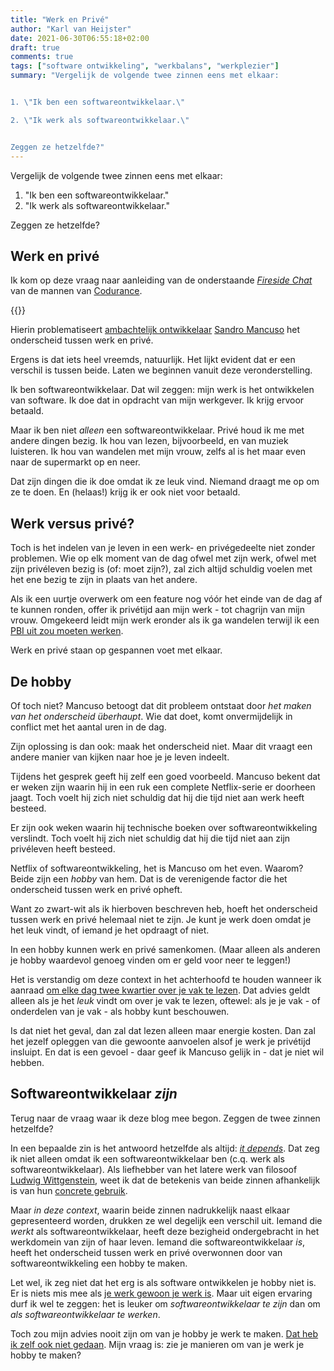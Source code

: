 ```yaml
---
title: "Werk en Privé"
author: "Karl van Heijster"
date: 2021-06-30T06:55:18+02:00
draft: true
comments: true
tags: ["software ontwikkeling", "werkbalans", "werkplezier"]
summary: "Vergelijk de volgende twee zinnen eens met elkaar:


1. \"Ik ben een softwareontwikkelaar.\"

2. \"Ik werk als softwareontwikkelaar.\"


Zeggen ze hetzelfde?"
---
```


Vergelijk de volgende twee zinnen eens met elkaar:


1. "Ik ben een softwareontwikkelaar."
2. "Ik werk als softwareontwikkelaar."


Zeggen ze hetzelfde?


## Werk en privé


Ik kom op deze vraag naar aanleiding van de onderstaande [*Fireside Chat*](https://www.google.com/search?rlz=1C1GCEU_nlNL923NL923&tbm=vid&q=codurance+fireside+chat&sa=X&ved=2ahUKEwi3xszA_8PxAhWlgf0HHWZ5DT0Q8ccDegQIBRAD&biw=1536&bih=722) van de mannen van [Codurance](https://www.codurance.com/).


{{<youtube id="5WjisyIXmG4" title="Fireside Chat #1: Career progression" >}}
<br>

Hierin problematiseert [ambachtelijk ontwikkelaar](https://en.wikipedia.org/wiki/Software_craftsmanship) [Sandro Mancuso](https://twitter.com/sandromancuso) het onderscheid tussen werk en privé.


Ergens is dat iets heel vreemds, natuurlijk. Het lijkt evident dat er een verschil is tussen beide. Laten we beginnen vanuit deze veronderstelling.


Ik ben softwareontwikkelaar. Dat wil zeggen: mijn werk is het ontwikkelen van software. Ik doe dat in opdracht van mijn werkgever. Ik krijg ervoor betaald.


Maar ik ben niet *alleen* een softwareontwikkelaar. Privé houd ik me met andere dingen bezig. Ik hou van lezen, bijvoorbeeld, en van muziek luisteren. Ik hou van wandelen met mijn vrouw, zelfs al is het maar even naar de supermarkt op en neer.


Dat zijn dingen die ik doe omdat ik ze leuk vind. Niemand draagt me op om ze te doen. En (helaas!) krijg ik er ook niet voor betaald.


## Werk versus privé?


Toch is het indelen van je leven in een werk- en privégedeelte niet zonder problemen. Wie op elk moment van de dag ofwel met zijn werk, ofwel met zijn privéleven bezig is (of: moet zijn?), zal zich altijd schuldig voelen met het ene bezig te zijn in plaats van het andere.


Als ik een uurtje overwerk om een feature nog vóór het einde van de dag af te kunnen ronden, offer ik privétijd aan mijn werk - tot chagrijn van mijn vrouw. Omgekeerd leidt mijn werk eronder als ik ga wandelen terwijl ik een [PBI uit zou moeten werken](/blog/21/06/schrijf-pbis-en-doe-het-goed).


Werk en privé staan op gespannen voet met elkaar.


## De hobby


Of toch niet? Mancuso betoogt dat dit probleem ontstaat door *het maken van het onderscheid überhaupt*. Wie dat doet, komt onvermijdelijk in conflict met het aantal uren in de dag. 


Zijn oplossing is dan ook: maak het onderscheid niet. Maar dit vraagt een andere manier van kijken naar hoe je je leven indeelt. 


Tijdens het gesprek geeft hij zelf een goed voorbeeld. Mancuso bekent dat er weken zijn waarin hij in een ruk een complete Netflix-serie er doorheen jaagt. Toch voelt hij zich niet schuldig dat hij die tijd niet aan werk heeft besteed.


Er zijn ook weken waarin hij technische boeken over softwareontwikkeling verslindt. Toch voelt hij zich niet schuldig dat hij die tijd niet aan zijn privéleven heeft besteed.


Netflix of softwareontwikkeling, het is Mancuso om het even. Waarom? Beide zijn een *hobby* van hem. Dat is de verenigende factor die het onderscheid tussen werk en privé opheft.


Want zo zwart-wit als ik hierboven beschreven heb, hoeft het onderscheid tussen werk en privé helemaal niet te zijn. Je kunt je werk doen omdat je het leuk vindt, of iemand je het opdraagt of niet.


In een hobby kunnen werk en privé samenkomen. (Maar alleen als anderen je hobby waardevol genoeg vinden om er geld voor neer te leggen!)


Het is verstandig om deze context in het achterhoofd te houden wanneer ik aanraad [om elke dag twee kwartier over je vak te lezen](/blog/21/05/lees-elke-dag-een-kwartier-over-je-vak). Dat advies geldt alleen als je het *leuk* vindt om over je vak te lezen, oftewel: als je je vak - of onderdelen van je vak - als hobby kunt beschouwen. 


Is dat niet het geval, dan zal dat lezen alleen maar energie kosten. Dan zal het jezelf opleggen van die gewoonte aanvoelen alsof je werk je privétijd insluipt. En dat is een gevoel - daar geef ik Mancuso gelijk in - dat je niet wil hebben.


## Softwareontwikkelaar *zijn*


Terug naar de vraag waar ik deze blog mee begon. Zeggen de twee zinnen hetzelfde?


In een bepaalde zin is het antwoord hetzelfde als altijd: [*it depends*](https://sensinum.com/why-you-should-learn-to-cherish-the-answer-it-depends/). Dat zeg ik niet alleen omdat ik een softwareontwikkelaar ben (c.q. werk als softwareontwikkelaar). Als liefhebber van het latere werk van filosoof [Ludwig Wittgenstein](https://plato.stanford.edu/entries/wittgenstein/), weet ik dat de betekenis van beide zinnen afhankelijk is van hun [concrete gebruik](https://plato.stanford.edu/entries/wittgenstein/#MeanUse).


Maar *in deze context*, waarin beide zinnen nadrukkelijk naast elkaar gepresenteerd worden, drukken ze wel degelijk een verschil uit. Iemand die *werkt* als softwareontwikkelaar, heeft deze bezigheid ondergebracht in het werkdomein van zijn of haar leven. Iemand die softwareontwikkelaar *is*, heeft het onderscheid tussen werk en privé overwonnen door van softwareontwikkeling een hobby te maken.


Let wel, ik zeg niet dat het erg is als software ontwikkelen je hobby niet is. Er is niets mis mee als [je werk gewoon je werk is](https://www.youtube.com/watch?v=0N4Xf0ZexvQ). Maar uit eigen ervaring durf ik wel te zeggen: het is leuker om *softwareontwikkelaar te zijn* dan om *als softwareontwikkelaar te werken*.


Toch zou mijn advies nooit zijn om van je hobby je werk te maken. [Dat heb ik zelf ook niet gedaan](https://magazine.bazarow.com/bazarow-magazine-1-2021/waarom-lezen-deel-2/). Mijn vraag is: zie je manieren om van je werk je hobby te maken?
